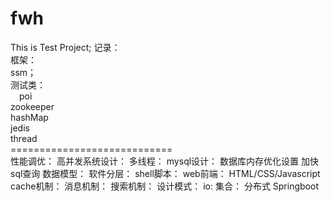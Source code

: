# fwh
This is Test Project;
记录：<br/>
  框架：<br/>ssm；<br/>
  测试类：<br/>
    &emsp;poi<br/>
    zookeeper<br/>
    hashMap<br/>
    jedis<br/>
    thread<br/>
============================<br/>
性能调优：
高并发系统设计：
多线程：
mysql设计：
    数据库内存优化设置
    加快sql查询
数据模型：
软件分层：
shell脚本：
web前端：
    ﻿HTML/CSS/Javascript
cache机制：
消息机制：
搜索机制：
设计模式：
io:
集合：
分布式
Springboot


    

